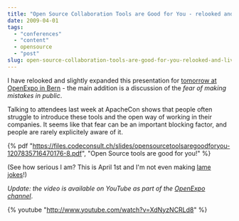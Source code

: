 ```yaml
---
title: "Open Source Collaboration Tools are Good for You - relooked and live tomorrow!"
date: 2009-04-01
tags: 
  - "conferences"
  - "content"
  - opensource
  - "post"
slug: open-source-collaboration-tools-are-good-for-you-relooked-and-live-tomorrow
---
```


I have relooked and slightly expanded this presentation for [tomorrow at OpenExpo in Bern](http://www.openexpo.ch/openexpo-2009-bern/konferenzprogramm/technology-track/#r04) - the main addition is a discussion of the _fear of making mistakes in public_.

Talking to attendees last week at ApacheCon shows that people often struggle to introduce these tools and the open way of working in their companies. It seems like that fear can be an important blocking factor, and people are rarely explicitely aware of it.

{% pdf
 "https://files.codeconsult.ch/slides/opensourcetoolsaregoodforyou-1207835716470176-8.pdf",
 "Open Source tools are good for you!"
%}

(See how serious I am? This is April 1st and I'm not even making [lame jokes](http://tinyurl.com/rrbd09)!)

_Update: the video is available on YouTube as part of the [OpenExpo channel](http://www.youtube.com/openexpo)_.

{% youtube "http://www.youtube.com/watch?v=XdNyzNCRLd8" %}
